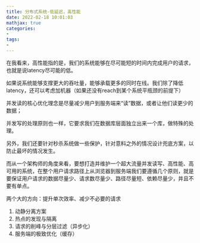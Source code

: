 ```yaml
---
title: 分布式系统-低延迟，高性能
date: 2022-02-18 10:01:03
mathjax: true
categories:
- 
tags: 
- 
---
```


在我看来，高性能指的是，我们的系统能够在尽可能短的时间内完成用户的请求，也就是说latency尽可能的低。

如果说系统能够支撑更大的吞吐量，能够承载更多的同时在线。我们除了降低latency，还可以考虑加机器（如果还没有reach到某个系统平瓶颈的前提下）

并发读的核心优化理念是尽量减少用户到服务端来“读”数据，或者让他们读更少的数据；

并发写的处理原则也一样，它要求我们在数据库层面独立出来一个库，做特殊的处理。

另外，我们还要针对秒杀系统做一些保护，针对意料之外的情况设计兜底方案，以防止最坏的情况发生。

而从一个架构师的角度来看，要想打造并维护一个超大流量并发读写、高性能、高可用的系统，在整个用户请求路径上从浏览器到服务端我们要遵循几个原则，就是要保证用户请求的数据尽量少、请求数尽量少、路径尽量短、依赖尽量少，并且不要有单点。

两个大的方向：提升单次效率、减少不必要的请求

1. 动静分离方案
2. 热点的发现与隔离
3. 请求的削峰与分层过滤（异步化）
4. 服务端的极致优化（缓存）
